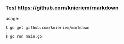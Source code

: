 ### Test https://github.com/knieriem/markdown

usage:
    
    $ go get github.com/knieriem/markdown
    ...
    $ go run main.go


